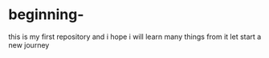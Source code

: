 # beginning-
this is my first repository and i hope i will learn many things from it let start a new journey
